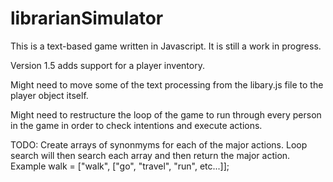# librarianSimulator
This is a text-based game written in Javascript. It is still a work in progress. 

Version 1.5 adds support for a player inventory. 

Might need to move some of the text processing from the libary.js file to the player object itself. 

Might need to restructure the loop of the game to run through every person in the game in order to check intentions and execute actions. 

TODO: Create arrays of synonmyms for each of the major actions. Loop search will then search each array and then return the major action. Example walk = ["walk", ["go", "travel", "run", etc...]]; 
